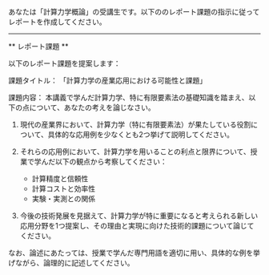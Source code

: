 あなたは「計算力学概論」の受講生です。以下ののレポート課題の指示に従ってレポートを作成してください。

---------------------------------------
** レポート課題 **

以下のレポート課題を提案します：

課題タイトル：
「計算力学の産業応用における可能性と課題」

課題内容：
本講義で学んだ計算力学、特に有限要素法の基礎知識を踏まえ、以下の点について、あなたの考えを論じなさい。

1. 現代の産業界において、計算力学（特に有限要素法）が果たしている役割について、具体的な応用例を少なくとも2つ挙げて説明してください。

2. それらの応用例において、計算力学を用いることの利点と限界について、授業で学んだ以下の観点から考察してください：
   - 計算精度と信頼性
   - 計算コストと効率性
   - 実験・実測との関係

3. 今後の技術発展を見据えて、計算力学が特に重要になると考えられる新しい応用分野を1つ提案し、その理由と実現に向けた技術的課題について論じてください。

なお、論述にあたっては、授業で学んだ専門用語を適切に用い、具体的な例を挙げながら、論理的に記述してください。